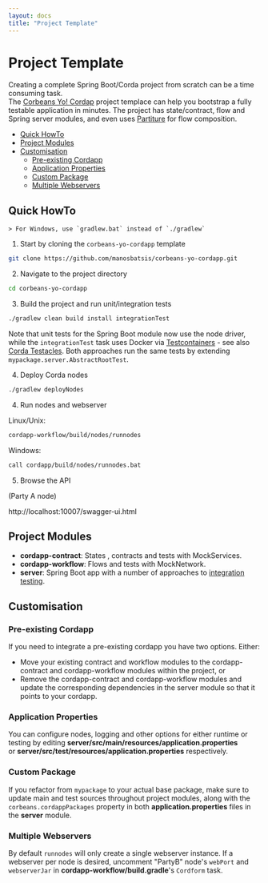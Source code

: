 ```yaml
---
layout: docs
title: "Project Template"
---
```


# Project Template


Creating a complete Spring Boot/Corda project from scratch can be a time consuming task.   
The [Corbeans Yo! Cordap](https://github.com/manosbatsis/corbeans-yo-cordapp) project templace can help you bootstrap a fully testable 
application in minutes. The project has state/contract, flow and Spring server modules, 
and even uses [Partiture](https://manosbatsis.github.io/partiture/) for flow composition.



<!-- TOC depthFrom:2 depthTo:6 withLinks:1 updateOnSave:1 orderedList:0 -->

- [Quick HowTo](#quick-howto)
- [Project Modules](#project-modules) 
- [Customisation](#customisation)
	- [Pre-existing Cordapp](#pre-existing-cordapp)
	- [Application Properties](#application-properties)
	- [Custom Package](#custom-package)
	- [Multiple Webservers](#multiple-webservers)

<!-- /TOC -->

## Quick HowTo

	> For Windows, use `gradlew.bat` instead of `./gradlew`

1. Start by cloning the `corbeans-yo-cordapp` template

```bash
git clone https://github.com/manosbatsis/corbeans-yo-cordapp.git
```

2. Navigate to the project directory

```bash
cd corbeans-yo-cordapp
```

3. Build the project and run unit/integration tests

```bash
./gradlew clean build install integrationTest
```

Note that unit tests for the Spring Boot module now use the node driver, 
while the `integrationTest` task uses Docker via [Testcontainers](https://www.testcontainers.org/) - 
see also [Corda Testacles](https://manosbatsis.github.io/corda-testacles/testcontainers/).
Both approaches run the same tests by extending `mypackage.server.AbstractRootTest`.

4. Deploy Corda nodes

```bash
./gradlew deployNodes
```

4. Run nodes and webserver

Linux/Unix:

```bash
cordapp-workflow/build/nodes/runnodes
```
Windows:

```bash
call cordapp/build/nodes/runnodes.bat
```

5. Browse the API

(Party A node) 

http://localhost:10007/swagger-ui.html

## Project Modules

- **cordapp-contract**: States , contracts and tests with MockServices.
- **cordapp-workflow**: Flows and tests with MockNetwork.
- **server**: Spring Boot app with a number of approaches to [integration testing](starter-test.html).

## Customisation

### Pre-existing Cordapp

If you need to integrate a pre-existing cordapp you have two options. Either:

- Move your existing contract and workflow modules to the  cordapp-contract and cordapp-workflow modules within the project, or
- Remove the cordapp-contract and cordapp-workflow modules and update the corresponding dependencies in the server module so that it points to your cordapp. 

### Application Properties

You can configure nodes, logging and other options for either runtime or testing by editing
__server/src/main/resources/application.properties__  
or __server/src/test/resources/application.properties__ respectively.

### Custom Package

If you refactor from `mypackage` to your actual base package, make sure to update main and test sources 
throughout project modules, along with the `corbeans.cordappPackages` property in both __application.properties__ 
files in the __server__ module.

### Multiple Webservers

By default `runnodes` will only create a single webserver instance.
If a webserver per node is desired, uncomment "PartyB" node's `webPort` and `webserverJar`
in __cordapp-workflow/build.gradle__'s `Cordform` task.  
